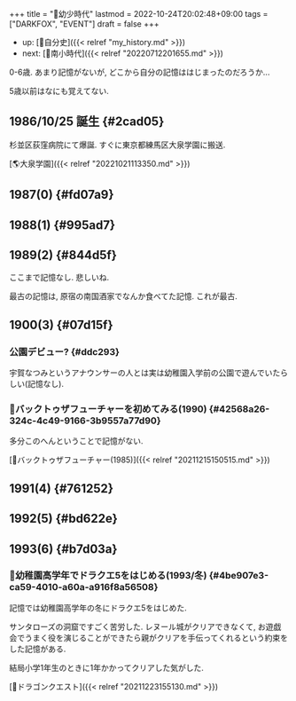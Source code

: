 +++
title = "🦊幼少時代"
lastmod = 2022-10-24T20:02:48+09:00
tags = ["DARKFOX", "EVENT"]
draft = false
+++

-   up: [🦊自分史]({{< relref "my_history.md" >}})
-   next: [🦊南小時代]({{< relref "20220712201655.md" >}})

0-6歳. あまり記憶がないが, どこから自分の記憶ははじまったのだろうか...

5歳以前はなにも覚えてない.


## 1986/10/25 誕生 {#2cad05}

杉並区荻窪病院にて爆誕. すぐに東京都練馬区大泉学園に搬送.

[🌎大泉学園]({{< relref "20221021113350.md" >}})


## 1987(0) {#fd07a9}


## 1988(1) {#995ad7}


## 1989(2) {#844d5f}

ここまで記憶なし. 悲しいね.

最古の記憶は, 原宿の南国酒家でなんか食べてた記憶. これが最古.


## 1900(3) {#07d15f}


### 公園デビュー? {#ddc293}

宇賀なつみというアナウンサーの人とは実は幼稚園入学前の公園で遊んでいたらしい(記憶なし).


### 🔴バックトゥザフューチャーを初めてみる(1990) {#42568a26-324c-4c49-9166-3b9557a77d90}

多分このへんということで記憶がない.

[🎥バックトゥザフューチャー(1985)]({{< relref "20211215150515.md" >}})


## 1991(4) {#761252}


## 1992(5) {#bd622e}


## 1993(6) {#b7d03a}


### 🔴幼稚園高学年でドラクエ5をはじめる(1993/冬) {#4be907e3-ca59-4010-a60a-a916f8a56508}

記憶では幼稚園高学年の冬にドラクエ5をはじめた.

サンタローズの洞窟ですごく苦労した. レヌール城がクリアできなくて, お遊戯会でうまく役を演じることができたら親がクリアを手伝ってくれるという約束をした記憶がある.

結局小学1年生のときに1年かかってクリアした気がした.

[📝ドラゴンクエスト]({{< relref "20211223155130.md" >}})
